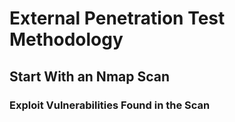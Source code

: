 # External Penetration Test Methodology

## Start With an Nmap Scan

### Exploit Vulnerabilities Found in the Scan

